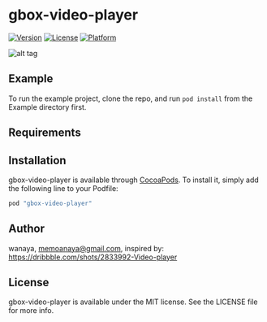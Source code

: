 # gbox-video-player


[![Version](https://img.shields.io/cocoapods/v/gbox-video-player.svg?style=flat)](http://cocoapods.org/pods/gbox-video-player)
[![License](https://img.shields.io/cocoapods/l/gbox-video-player.svg?style=flat)](http://cocoapods.org/pods/gbox-video-player)
[![Platform](https://img.shields.io/cocoapods/p/gbox-video-player.svg?style=flat)](http://cocoapods.org/pods/gbox-video-player)

![alt tag](https://d13yacurqjgara.cloudfront.net/users/75010/screenshots/2833992/video_player_-_shot_2x.png)

## Example

To run the example project, clone the repo, and run `pod install` from the Example directory first.

## Requirements

## Installation

gbox-video-player is available through [CocoaPods](http://cocoapods.org). To install
it, simply add the following line to your Podfile:

```ruby
pod "gbox-video-player"
```

## Author

wanaya, memoanaya@gmail.com, inspired by: https://dribbble.com/shots/2833992-Video-player

## License

gbox-video-player is available under the MIT license. See the LICENSE file for more info.

